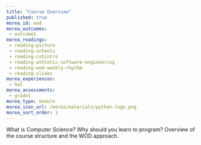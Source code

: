 ```yaml
---
title: "Course Overview"
published: true
morea_id: wod
morea_outcomes:
 - outcome1
morea_readings:
 - reading-picture
 - reading-schools
 - reading-cs5intro
 - reading-athletic-software-engineering
 - reading-wod-weekly-rhythm
 - reading-slides
morea_experiences:
 - hw1
morea_assessments:
 - grade1
morea_type: module
morea_icon_url: /morea/materials/python-logo.png
morea_sort_order: 1
---
```


What is Computer Science? Why should you learn to program? Overview of the course structure and the WOD approach. 